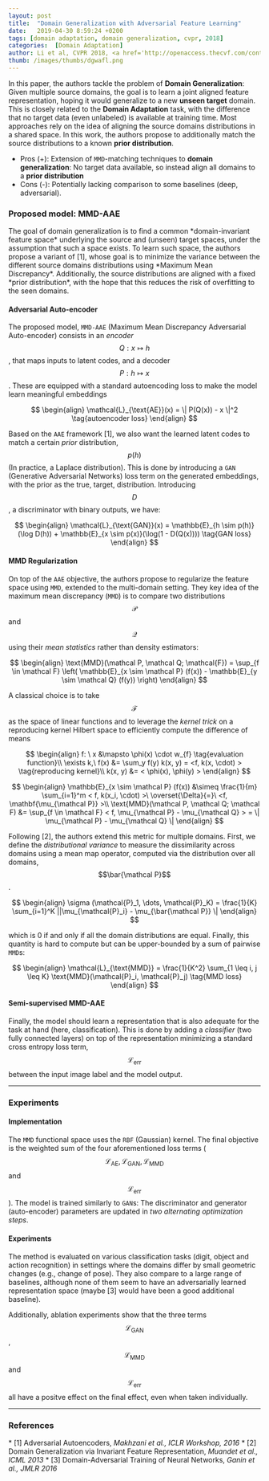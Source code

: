 ```yaml
---
layout: post
title:  "Domain Generalization with Adversarial Feature Learning"
date:   2019-04-30 8:59:24 +0200
tags: [domain adaptation, domain generalization, cvpr, 2018]
categories:  [Domain Adaptation]
author: Li et al, CVPR 2018, <a href='http://openaccess.thecvf.com/content_cvpr_2018/papers/Li_Domain_Generalization_With_CVPR_2018_paper.pdf' target='_blank'>[link]</a>
thumb: /images/thumbs/dgwafl.png
---
```



<div class="summary">
In this paper, the authors tackle the problem of <b>Domain Generalization</b>: Given multiple source domains, the goal is to learn a joint aligned feature representation, hoping it would generalize to a new <b>unseen target</b> domain. This is closely related to the <b>Domain Adaptation</b> task, with the difference that no target data (even unlabeled) is available at training time. Most approaches rely on the idea of aligning the source domains distributions in a shared space. In this work, the authors propose to additionally match the source distributions to a known <b>prior distribution</b>.
<ul>
<li><span class="procons">Pros (+):</span> Extension of <code>MMD</code>-matching techniques to <b>domain generalization</b>: No target data available, so instead align all domains to a <b>prior distribution</b></li>
<li><span class="procons">Cons (-):</span> Potentially lacking comparison to some baselines (deep, adversarial).</li>
</ul>
</div>



<h3 class="section proposed"> Proposed model: MMD-AAE</h3>
The goal of domain generalization is to find a common *domain-invariant feature space* underlying the source and (unseen) target spaces, under the assumption that such a space exists.
To learn such space, the authors propose a variant of <span class="citations">[1]</span>, whose goal is to minimize the variance between the different source domains distributions using *Maximum Mean Discrepancy*. Additionally, the source distributions are aligned with a fixed *prior distribution*, with the hope that this reduces the risk of overfitting to the seen domains.

#### Adversarial Auto-encoder
The proposed model, `MMD-AAE` (Maximum Mean Discrepancy Adversarial Auto-encoder) consists in an *encoder* $$Q: x \mapsto h$$, that maps inputs to latent codes, and a decoder $$P: h \mapsto x$$. These are equipped with a standard autoencoding loss to make the model learn meaningful embeddings

$$
\begin{align}
\mathcal{L}_{\text{AE}}(x) = \| P(Q(x)) - x \|^2 \tag{autoencoder loss}
\end{align}
$$

Based on the `AAE` framework <span class="citations">[1]</span>, we also want the learned latent codes to match a certain *prior* distribution, $$p(h)$$ (In practice, a Laplace distribution). This is done by introducing a `GAN` (Generative Adversarial Networks) loss term on the generated embeddings, with the prior as the true, target, distribution. Introducing $$D$$, a discriminator with binary outputs, we have:

$$
\begin{align}
\mathcal{L}_{\text{GAN}}(x) = \mathbb{E}_{h \sim p(h)}(\log D(h)) + \mathbb{E}_{x \sim p(x)}(\log(1 - D(Q(x)))) \tag{GAN loss}
\end{align}
$$

#### MMD Regularization
On top of the `AAE` objective, the authors propose to regularize the feature space using `MMD`, extended to the multi-domain setting. They key idea of the maximum mean discrepancy (`MMD`) is to compare two distributions $$\mathcal P$$ and $$\mathcal Q$$ using their *mean statistics* rather than density estimators:

$$
\begin{align}
\text{MMD}(\mathcal P, \mathcal Q; \mathcal{F}) = \sup_{f \in \mathcal F} \left( \mathbb{E}_{x \sim \mathcal P} (f(x)) - \mathbb{E}_{y \sim \mathcal Q} (f(y))  \right)
\end{align}
$$

A classical choice is to take $$\mathcal F$$ as the space of linear functions and to leverage the *kernel trick* on a reproducing kernel Hilbert space to efficiently compute the difference of means

$$
\begin{align}
f: \ x &\mapsto \phi(x) \cdot w_{f} \tag{evaluation function}\\
\exists k,\ f(x) &= \sum_y f(y) k(x, y) = <f, k(x, \cdot) > \tag{reproducing kernel}\\
k(x, y) &= < \phi(x), \phi(y) >
\end{align}
$$

$$
\begin{align}
\mathbb{E}_{x \sim \mathcal P} (f(x))  &\simeq \frac{1}{m} \sum_{i=1}^m < f, k(x_i, \cdot) >\ \overset{\Delta}{=}\ <f, \mathbf{\mu_{\mathcal P}} >\\
\text{MMD}(\mathcal P, \mathcal Q; \mathcal F) &= \sup_{f \in \mathcal F} < f, \mu_{\mathcal P} - \mu_{\mathcal Q} > = \| \mu_{\mathcal P} - \mu_{\mathcal Q} \|
\end{align}
$$


Following <span class="citations">[2]</span>, the authors extend this metric for multiple domains. First, we define the *distributional variance* to measure the dissimilarity across domains using a mean map operator, computed via the distribution over all domains, $$\bar{\mathcal P}$$.

$$
\begin{align}
\sigma (\mathcal{P}_1, \dots, \mathcal{P}_K) = \frac{1}{K} \sum_{i=1}^K ||\mu_{\mathcal{P}_i} - \mu_{\bar{\mathcal P}} \|
\end{align}
$$

which is 0 if and only if all the domain distributions are equal. Finally, this quantity is hard to compute but can be upper-bounded by a sum of pairwise `MMD`s:

$$
\begin{align} 
\mathcal{L}_{\text{MMD}}  = \frac{1}{K^2} \sum_{1 \leq i, j \leq K} \text{MMD}(\mathcal{P}_i, \mathcal{P}_j) \tag{MMD loss}
\end{align}
$$

#### Semi-supervised MMD-AAE

Finally, the model should learn a representation that is also adequate for the task at hand (here, classification). This is done by adding a *classifier* (two fully connected layers) on top of the representation minimizing a standard cross entropy loss term, $$\mathcal{L}_{\text{err}}$$ between the input image label and the model output.

---


<h3 class="section experiments"> Experiments </h3>

#### Implementation

The `MMD` functional space uses the `RBF` (Gaussian) kernel.
The final objective is the weighted sum of the four aforementioned loss terms ($$\mathcal{L}_{\text{AE}}, \mathcal{L}_{\text{GAN}}, \mathcal{L}_{\text{MMD}}$$ and $$\mathcal{L}_{\text{err}}$$).
The model is trained similarly to `GAN`s: The discriminator and generator (auto-encoder) parameters are updated in *two alternating optimization steps*.

#### Experiments

The method is evaluated on various classification tasks (digit, object and action recognition) in settings where the domains differ by small geometric changes (e.g., change of pose). They also compare to a large range of baselines, although none of them seem to have an adversarially learned representation space (maybe <span class="citations">[3]</span> would have been a good additional baseline).

Additionally, ablation experiments show that the three terms $$\mathcal{L}_{\text{GAN}}$$, $$\mathcal{L}_{\text{MMD}}$$ and $$\mathcal{L}_{\text{err}}$$ all have a positve effect on the final effect, even when taken individually.



---

<h3 class="section references"> References </h3>
* <span class="citations">[1]</span> Adversarial Autoencoders, <i>Makhzani et al., ICLR Workshop, 2016</i>
* <span class="citations">[2]</span> Domain Generalization via Invariant Feature Representation, <i>Muandet et al., ICML 2013</i>
* <span class="citations">[3]</span> Domain-Adversarial Training of Neural Networks, <i>Ganin et al., JMLR 2016</i>
